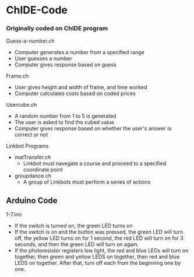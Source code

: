 # ChIDE-Code

### Originally coded on ChIDE program

Guess-a-number.ch
- Computer generates a number from a specified range
- User guesses a number
- Computer gives response based on guess

Frame.ch
- User gives height and width of frame, and time worked
- Computer calculates costs based on coded prices

Usercube.ch
- A random number from 1 to 5 is generated
- The user is asked to find the cubed value
- Computer gives response based on whether the user's answer is correct or not

Linkbot Programs
- matTransfer.ch
  - Linkbot must navegate a course and proceed to a specified coordinate point
- groupdance.ch
  - A group of Linkbots must perform a series of actions

## Arduino Code

1-7.ino
- If the switch is turned on, the green LED turns on
- If the switch is on and the button was pressed, the green LED will turn off, the yellow LED turns on for 1 second, the red LED will turn on for 3 seconds, and then the green LED will turn on again.
- If the photoresistor registers low light, the red and blue LEDs will turn on together, then green and yellow LEDS on together, then red and blue LEDS on together. After that, turn off each from the beginning one by one.
